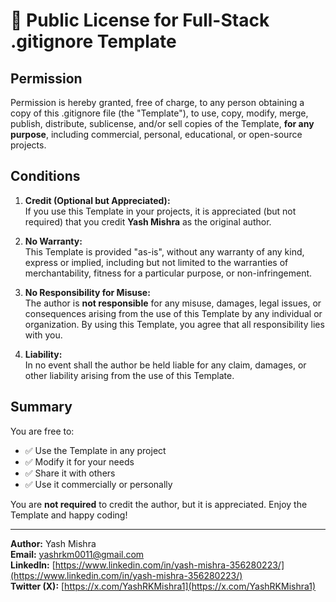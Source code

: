 # 🌟 Public License for Full-Stack .gitignore Template

## Permission

Permission is hereby granted, free of charge, to any person obtaining a copy of this .gitignore file (the "Template"), to use, copy, modify, merge, publish, distribute, sublicense, and/or sell copies of the Template, **for any purpose**, including commercial, personal, educational, or open-source projects.

## Conditions

1. **Credit (Optional but Appreciated):**  
   If you use this Template in your projects, it is appreciated (but not required) that you credit **Yash Mishra** as the original author.

2. **No Warranty:**  
   This Template is provided "as-is", without any warranty of any kind, express or implied, including but not limited to the warranties of merchantability, fitness for a particular purpose, or non-infringement.

3. **No Responsibility for Misuse:**  
   The author is **not responsible** for any misuse, damages, legal issues, or consequences arising from the use of this Template by any individual or organization. By using this Template, you agree that all responsibility lies with you.

4. **Liability:**  
   In no event shall the author be held liable for any claim, damages, or other liability arising from the use of this Template.

## Summary

You are free to:

- ✅ Use the Template in any project  
- ✅ Modify it for your needs  
- ✅ Share it with others  
- ✅ Use it commercially or personally  

You are **not required** to credit the author, but it is appreciated. Enjoy the Template and happy coding!  

---

**Author:** Yash Mishra  
**Email:** yashrkm0011@gmail.com  
**LinkedIn:** [https://www.linkedin.com/in/yash-mishra-356280223/](https://www.linkedin.com/in/yash-mishra-356280223/)  
**Twitter (X):** [https://x.com/YashRKMishra1](https://x.com/YashRKMishra1)

